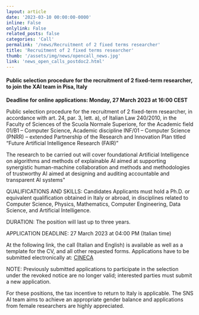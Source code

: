 ```yaml
---
layout: article
date: '2023-03-10 00:00:00-0000'
inline: False
onlylink: False
related_posts: false
categories: 'Call'
permalink: '/news/Recruitment of 2 fixed terms researcher'
title: 'Recruitment of 2 fixed terms researcher'
thumb: '/assets/img/news/opencall_news.jpg'
link: 'news_open_calls_postdoc2.html'
---
```

#### Public selection procedure for the recruitment of 2 fixed-term researcher, to join the XAI team in Pisa, Italy
**Deadline for online applications: Monday, 27 March 2023 at 16:00 CEST**

Public selection procedure for the recruitment of 2 fixed-term researcher, in accordance with art. 24, par. 3, lett. a), of Italian Law 240/2010, in the Faculty of Sciences of the Scuola Normale Superiore, for the Academic field 01/B1 – Computer Science, Academic discipline INF/01 – Computer Science (PNRR) – extended Partnership of the Research and Innovation Plan titled “Future Artificial Intelligence Research (FAIR)”


The research to be carried out will cover foundational Artificial Intelligence on algorithms and methods of explainable AI aimed at supporting synergistic human-machine collaboration and methods and methodologies of trustworthy AI aimed at designing and auditing accountable and transparent AI systems"

QUALIFICATIONS AND SKILLS: Candidates Applicants must hold a Ph.D. or equivalent qualification obtained in Italy or abroad, in disciplines related to Computer Science, Physics, Mathematics, Computer Engineering, Data Science, and Artificial Intelligence.

DURATION: The position will last up to three years.

APPLICATION DEADLINE: 27 March 2023 at 04:00 PM (Italian time)

At the following link, the call (Italian and English) is available as well as a template for the CV, and all other requested forms. Applications have to be submitted electronically at: [CINECA](https://pica.cineca.it/sns )

NOTE: Previously submitted applications to participate in the selection under the revoked notice are no longer valid; interested parties must submit a new application.

For these positions, the tax incentive to return to Italy is applicable. The SNS AI team aims to achieve an appropriate gender balance and applications from female researchers are highly appreciated.